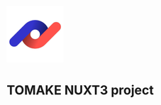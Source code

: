 ## ![](https://raw.githubusercontent.com/rastik1337/tomake-nuxt/master/src/assets/imgs/logo.png)
# TOMAKE NUXT3 project
